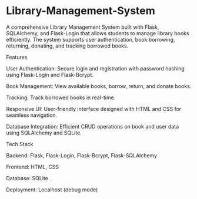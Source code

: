 ﻿# Library-Management-System
A comprehensive Library Management System built with Flask, SQLAlchemy, and Flask-Login that allows students to manage library books efficiently. The system supports user authentication, book borrowing, returning, donating, and tracking borrowed books.

Features

User Authentication:
Secure login and registration with password hashing using Flask-Login and Flask-Bcrypt.

Book Management:
View available books, borrow, return, and donate books.

Tracking:
Track borrowed books in real-time.

Responsive UI:
User-friendly interface designed with HTML and CSS for seamless navigation.

Database Integration:
Efficient CRUD operations on book and user data using SQLAlchemy and SQLite.

Tech Stack

Backend: Flask, Flask-Login, Flask-Bcrypt, Flask-SQLAlchemy

Frontend: HTML, CSS

Database: SQLite

Deployment: Localhost (debug mode)
